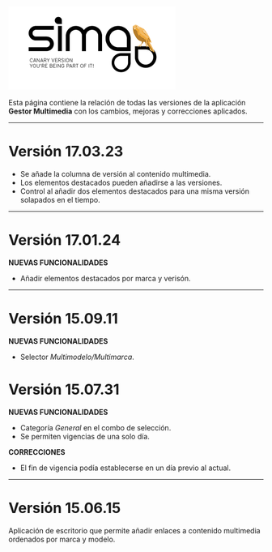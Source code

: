 ![sima2](Images/es-ES_simacanaryversionbn.png)  

 
 
Esta página contiene la relación de todas las versiones de la aplicación **Gestor Multimedia** con los cambios, mejoras y correcciones aplicados.   

---      
  
# Versión 17.03.23  
  
 - Se añade la columna de versión al contenido multimedia. 
 - Los elementos destacados pueden añadirse a las versiones.  
 - Control al añadir dos elementos destacados para una misma versión solapados en el tiempo.   
    
---
  
 
# Versión 17.01.24
  
**NUEVAS FUNCIONALIDADES**  
  
 - Añadir elementos destacados por marca y verisón.  
  
---  



# Versión 15.09.11   
  
**NUEVAS FUNCIONALIDADES**  
 

- Selector _Multimodelo/Multimarca_.  
    


  

# Versión 15.07.31  
 
**NUEVAS FUNCIONALIDADES**  
  
- Categoría _General_ en el combo de selección.  
- Se permiten vigencias de una solo día.  

**CORRECCIONES**  
  
- El fin de vigencia podía establecerse en un día previo al actual.  
   

---  


# Versión 15.06.15  
 
Aplicación de escritorio que permite añadir enlaces a contenido multimedia ordenados por marca y modelo.  





  
   




  

